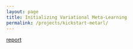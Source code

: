 ```yaml
---
layout: page
title: Initializing Variational Meta-Learning
permalink: /projects/kickstart-metarl/
---
```


[report](https://drive.google.com/open?id=1ftPdQn2WfZjwarwWqYPfnn0iVnVyf_px)